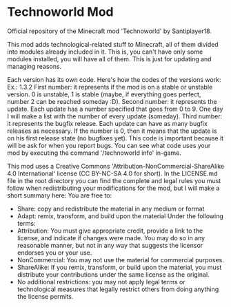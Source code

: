 # Technoworld Mod
Official repository of the Minecraft mod 'Technoworld' by Santiplayer18.

This mod adds technological-related stuff to Minecraft, all of them divided into modules already included in it. This is, you can't have only some modules installed, you will have all of them. This is just for updating and managing reasons.

Each version has its own code. Here's how the codes of the versions work:
Ex.: 1.3.2
First number: it represents if the mod is on a stable or unstable version. 0 is unstable, 1 is stable (maybe, if everything goes perfect, number 2 can be reached someday :D).
Second number: it represents the update. Each update has a number specified that goes from 0 to 9. One day I will make a list with the number of every update (someday).
Third number: it represents the bugfix release. Each update can have as many bugfix releases as necessary. If the number is 0, then it means that the update is on his first release state (no bugfixes yet).
This code is important because it will be ask for when you report bugs. You can see what code uses your mod by executing the command '/technoworld info' in-game.

This mod uses a Creative Commons 'Attribution-NonCommercial-ShareAlike 4.0 International' license (CC BY-NC-SA 4.0 for short). In the LICENSE.md file in the root directory you can find the complete and legal rules you must follow when redistributing your modifications for the mod, but I will make a short summary here:
You are free to:
  - Share: copy and redistribute the material in any medium or format
  - Adapt: remix, transform, and build upon the material
Under the following terms:
  - Attribution: You must give appropriate credit, provide a link to the license, and indicate if changes were made. You may do so in     any reasonable manner, but not in any way that suggests the licensor endorses you or your use.
  - NonCommercial: You may not use the material for commercial purposes.
  - ShareAlike: If you remix, transform, or build upon the material, you must distribute your contributions under the same license as     the original.
  - No additional restrictions: you may not apply legal terms or technological measures that legally restrict others from doing anything   the license permits.
